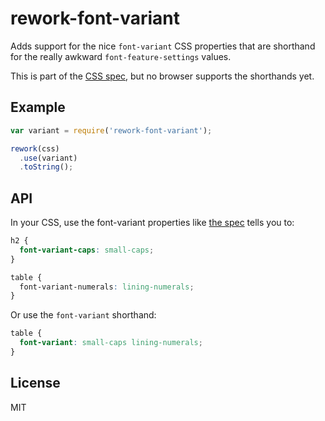 # rework-font-variant

  Adds support for the nice `font-variant` CSS properties that are shorthand for the really awkward `font-feature-settings` values. 

  This is part of the [CSS spec](http://www.w3.org/TR/css3-fonts/#font-rend-props), but no browser supports the shorthands yet.

## Example

```js
var variant = require('rework-font-variant');

rework(css)
  .use(variant)
  .toString();
```

## API

  In your CSS, use the font-variant properties like [the spec](http://www.w3.org/TR/css3-fonts/#font-rend-props) tells you to:

```css
h2 {
  font-variant-caps: small-caps;
}

table {
  font-variant-numerals: lining-numerals;
}
```

  Or use the `font-variant` shorthand:

```css
table {
  font-variant: small-caps lining-numerals;
}
```

## License

  MIT